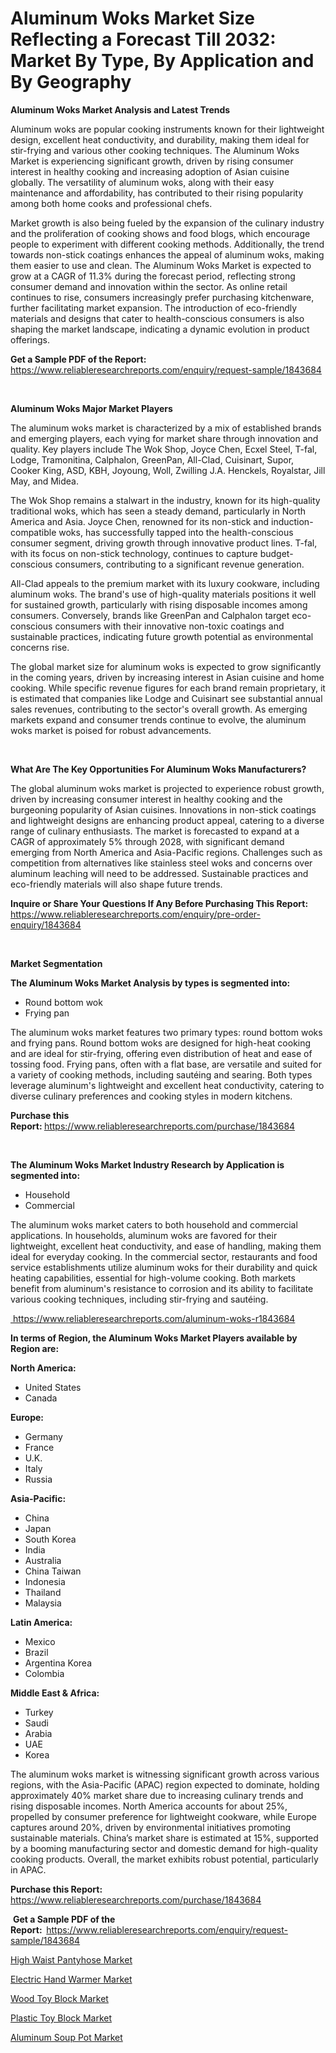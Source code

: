 <p><h1>Aluminum Woks Market Size Reflecting a Forecast Till 2032: Market By Type, By Application and By Geography</h1></p><p><strong>Aluminum Woks Market Analysis and Latest Trends</strong></p>
<p><p>Aluminum woks are popular cooking instruments known for their lightweight design, excellent heat conductivity, and durability, making them ideal for stir-frying and various other cooking techniques. The Aluminum Woks Market is experiencing significant growth, driven by rising consumer interest in healthy cooking and increasing adoption of Asian cuisine globally. The versatility of aluminum woks, along with their easy maintenance and affordability, has contributed to their rising popularity among both home cooks and professional chefs.</p><p>Market growth is also being fueled by the expansion of the culinary industry and the proliferation of cooking shows and food blogs, which encourage people to experiment with different cooking methods. Additionally, the trend towards non-stick coatings enhances the appeal of aluminum woks, making them easier to use and clean. The Aluminum Woks Market is expected to grow at a CAGR of 11.3% during the forecast period, reflecting strong consumer demand and innovation within the sector. As online retail continues to rise, consumers increasingly prefer purchasing kitchenware, further facilitating market expansion. The introduction of eco-friendly materials and designs that cater to health-conscious consumers is also shaping the market landscape, indicating a dynamic evolution in product offerings.</p></p>
<p><strong>Get a Sample PDF of the Report:&nbsp;</strong> <a href="https://www.reliableresearchreports.com/enquiry/request-sample/1843684?utm_campaign=83&utm_medium=2&utm_source=Github&utm_content=ia&utm_term=06022025&utm_id=aluminum-woks">https://www.reliableresearchreports.com/enquiry/request-sample/1843684</a></p>
<p>&nbsp;</p>
<p><strong>Aluminum Woks Major Market Players</strong></p>
<p><p>The aluminum woks market is characterized by a mix of established brands and emerging players, each vying for market share through innovation and quality. Key players include The Wok Shop, Joyce Chen, Ecxel Steel, T-fal, Lodge, Tramonitina, Calphalon, GreenPan, All-Clad, Cuisinart, Supor, Cooker King, ASD, KBH, Joyoung, Woll, Zwilling J.A. Henckels, Royalstar, Jill May, and Midea.</p><p>The Wok Shop remains a stalwart in the industry, known for its high-quality traditional woks, which has seen a steady demand, particularly in North America and Asia. Joyce Chen, renowned for its non-stick and induction-compatible woks, has successfully tapped into the health-conscious consumer segment, driving growth through innovative product lines. T-fal, with its focus on non-stick technology, continues to capture budget-conscious consumers, contributing to a significant revenue generation.</p><p>All-Clad appeals to the premium market with its luxury cookware, including aluminum woks. The brand's use of high-quality materials positions it well for sustained growth, particularly with rising disposable incomes among consumers. Conversely, brands like GreenPan and Calphalon target eco-conscious consumers with their innovative non-toxic coatings and sustainable practices, indicating future growth potential as environmental concerns rise.</p><p>The global market size for aluminum woks is expected to grow significantly in the coming years, driven by increasing interest in Asian cuisine and home cooking. While specific revenue figures for each brand remain proprietary, it is estimated that companies like Lodge and Cuisinart see substantial annual sales revenues, contributing to the sector's overall growth. As emerging markets expand and consumer trends continue to evolve, the aluminum woks market is poised for robust advancements.</p></p>
<p>&nbsp;</p>
<p><strong>What Are The Key Opportunities For Aluminum Woks Manufacturers?</strong></p>
<p><p>The global aluminum woks market is projected to experience robust growth, driven by increasing consumer interest in healthy cooking and the burgeoning popularity of Asian cuisines. Innovations in non-stick coatings and lightweight designs are enhancing product appeal, catering to a diverse range of culinary enthusiasts. The market is forecasted to expand at a CAGR of approximately 5% through 2028, with significant demand emerging from North America and Asia-Pacific regions. Challenges such as competition from alternatives like stainless steel woks and concerns over aluminum leaching will need to be addressed. Sustainable practices and eco-friendly materials will also shape future trends.</p></p>
<p><strong>Inquire or Share Your Questions If Any Before Purchasing This Report:</strong> <a href="https://www.reliableresearchreports.com/enquiry/pre-order-enquiry/1843684?utm_campaign=83&utm_medium=2&utm_source=Github&utm_content=ia&utm_term=06022025&utm_id=aluminum-woks">https://www.reliableresearchreports.com/enquiry/pre-order-enquiry/1843684</a></p>
<p>&nbsp;</p>
<p><strong>Market Segmentation</strong></p>
<p><strong>The Aluminum Woks Market Analysis by types is segmented into:</strong></p>
<p><ul><li>Round bottom wok</li><li>Frying pan</li></ul></p>
<p><p>The aluminum woks market features two primary types: round bottom woks and frying pans. Round bottom woks are designed for high-heat cooking and are ideal for stir-frying, offering even distribution of heat and ease of tossing food. Frying pans, often with a flat base, are versatile and suited for a variety of cooking methods, including sautéing and searing. Both types leverage aluminum's lightweight and excellent heat conductivity, catering to diverse culinary preferences and cooking styles in modern kitchens.</p></p>
<p><strong>Purchase this Report:&nbsp;</strong><a href="https://www.reliableresearchreports.com/purchase/1843684?utm_campaign=83&utm_medium=2&utm_source=Github&utm_content=ia&utm_term=06022025&utm_id=aluminum-woks">https://www.reliableresearchreports.com/purchase/1843684</a></p>
<p>&nbsp;</p>
<p><strong>The Aluminum Woks Market Industry Research by Application is segmented into:</strong></p>
<p><ul><li>Household</li><li>Commercial</li></ul></p>
<p><p>The aluminum woks market caters to both household and commercial applications. In households, aluminum woks are favored for their lightweight, excellent heat conductivity, and ease of handling, making them ideal for everyday cooking. In the commercial sector, restaurants and food service establishments utilize aluminum woks for their durability and quick heating capabilities, essential for high-volume cooking. Both markets benefit from aluminum's resistance to corrosion and its ability to facilitate various cooking techniques, including stir-frying and sautéing.</p></p>
<p><a href="https://www.reliableresearchreports.com/aluminum-woks-r1843684?utm_campaign=83&utm_medium=2&utm_source=Github&utm_content=ia&utm_term=06022025&utm_id=aluminum-woks">&nbsp;https://www.reliableresearchreports.com/aluminum-woks-r1843684</a></p>
<p><strong>In terms of Region, the Aluminum Woks Market Players available by Region are:</strong></p>
<p>
    <p> <strong> North America: </strong>
        <ul>
            <li>United States</li>
            <li>Canada</li>
        </ul>
        </p> 
    <p> <strong> Europe: </strong>
        <ul>
            <li>Germany</li>
            <li>France</li>
            <li>U.K.</li>
            <li>Italy</li>
            <li>Russia</li>
        </ul>
        </p> 
    <p> <strong> Asia-Pacific: </strong>
        <ul>
            <li>China</li>
            <li>Japan</li>
            <li>South Korea</li>
            <li>India</li>
            <li>Australia</li>
            <li>China Taiwan</li>
            <li>Indonesia</li>
            <li>Thailand</li>
            <li>Malaysia</li>
        </ul>
        </p> 
    <p> <strong> Latin America: </strong>
        <ul>
            <li>Mexico</li>
            <li>Brazil</li>
            <li>Argentina Korea</li>
            <li>Colombia</li>
        </ul>
        </p> 
    <p> <strong> Middle East & Africa: </strong>
        <ul>
            <li>Turkey</li>
            <li>Saudi</li>
            <li>Arabia</li>
            <li>UAE</li>
            <li>Korea</li>
        </ul>
    </p>
    </p>
<p><p>The aluminum woks market is witnessing significant growth across various regions, with the Asia-Pacific (APAC) region expected to dominate, holding approximately 40% market share due to increasing culinary trends and rising disposable incomes. North America accounts for about 25%, propelled by consumer preference for lightweight cookware, while Europe captures around 20%, driven by environmental initiatives promoting sustainable materials. China’s market share is estimated at 15%, supported by a booming manufacturing sector and domestic demand for high-quality cooking products. Overall, the market exhibits robust potential, particularly in APAC.</p></p>
<p><strong>Purchase this Report: </strong><a href="https://www.reliableresearchreports.com/purchase/1843684?utm_campaign=83&utm_medium=2&utm_source=Github&utm_content=ia&utm_term=06022025&utm_id=aluminum-woks">https://www.reliableresearchreports.com/purchase/1843684</a></p>
<p>&nbsp;<strong>Get a Sample PDF of the Report:&nbsp;&nbsp;</strong><a href="https://www.reliableresearchreports.com/enquiry/request-sample/1843684?utm_campaign=83&utm_medium=2&utm_source=Github&utm_content=ia&utm_term=06022025&utm_id=aluminum-woks">https://www.reliableresearchreports.com/enquiry/request-sample/1843684</a></p>
<p><strong></strong></p>
<p><p><a href="https://github.com/lizamflotow/Market-Research-Report-List-1/blob/main/high-waist-pantyhose-market.md?utm_campaign=83&utm_medium=2&utm_source=Github&utm_content=ia&utm_term=06022025&utm_id=aluminum-woks">High Waist Pantyhose Market</a></p><p><a href="https://github.com/oslieselotte2192/Market-Research-Report-List-1/blob/main/electric-hand-warmer-market.md?utm_campaign=83&utm_medium=2&utm_source=Github&utm_content=ia&utm_term=06022025&utm_id=aluminum-woks">Electric Hand Warmer Market</a></p><p><a href="https://github.com/phephezxnf/Market-Research-Report-List-1/blob/main/wood-toy-block-market.md?utm_campaign=83&utm_medium=2&utm_source=Github&utm_content=ia&utm_term=06022025&utm_id=aluminum-woks">Wood Toy Block Market</a></p><p><a href="https://github.com/watzondechao/Market-Research-Report-List-1/blob/main/plastic-toy-block-market.md?utm_campaign=83&utm_medium=2&utm_source=Github&utm_content=ia&utm_term=06022025&utm_id=aluminum-woks">Plastic Toy Block Market</a></p><p><a href="https://github.com/iroldilom/Market-Research-Report-List-1/blob/main/aluminum-soup-pot-market.md?utm_campaign=83&utm_medium=2&utm_source=Github&utm_content=ia&utm_term=06022025&utm_id=aluminum-woks">Aluminum Soup Pot Market</a></p></p>